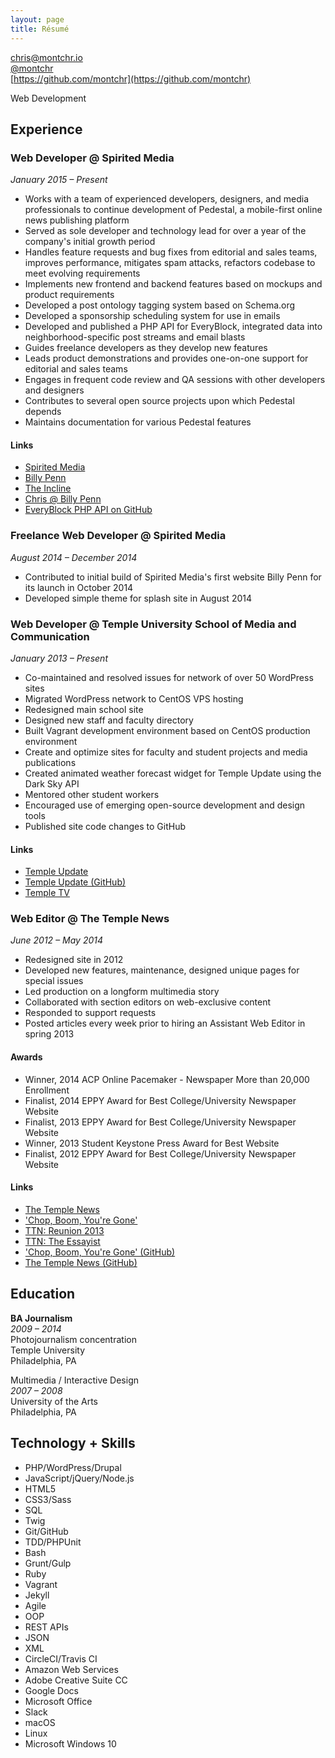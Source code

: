 ```yaml
---
layout: page
title: Résumé
---
```


[chris@montchr.io](mailto:chris@montchr.io)  
[@montchr](https://twitter.com/montchr)  
[https://github.com/montchr](https://github.com/montchr)

Web Development

## Experience

### Web Developer @ Spirited Media

*January 2015 – Present*

- Works with a team of experienced developers, designers, and media professionals to continue development of Pedestal, a mobile-first online news publishing platform
- Served as sole developer and technology lead for over a year of the company's initial growth period
- Handles feature requests and bug fixes from editorial and sales teams, improves performance, mitigates spam attacks, refactors codebase to meet evolving requirements
- Implements new frontend and backend features based on mockups and product requirements
- Developed a post ontology tagging system based on Schema.org
- Developed a sponsorship scheduling system for use in emails
- Developed and published a PHP API for EveryBlock, integrated data into neighborhood-specific post streams and email blasts
- Guides freelance developers as they develop new features
- Leads product demonstrations and provides one-on-one support for editorial and sales teams
- Engages in frequent code review and QA sessions with other developers and designers
- Contributes to several open source projects upon which Pedestal depends
- Maintains documentation for various Pedestal features

#### Links

- [Spirited Media](https://spiritedmedia.com/)
- [Billy Penn](https://billypenn.com/)
- [The Incline](https://theincline.com/)
- [Chris @ Billy Penn](https://billypenn.com/about/chris-montgomery/)
- [EveryBlock PHP API on GitHub](https://github.com/spiritedmedia/everyblock-php-api)

### Freelance Web Developer @ Spirited Media

*August 2014 – December 2014*

- Contributed to initial build of Spirited Media's first website Billy Penn for its launch in October 2014
- Developed simple theme for splash site in August 2014

### Web Developer @ Temple University School of Media and Communication

*January 2013 – Present*

- Co-maintained and resolved issues for network of over 50 WordPress sites
- Migrated WordPress network to CentOS VPS hosting
- Redesigned main school site
- Designed new staff and faculty directory
- Built Vagrant development environment based on CentOS production environment
- Create and optimize sites for faculty and student projects and media publications
- Created animated weather forecast widget for Temple Update using the Dark Sky API
- Mentored other student workers
- Encouraged use of emerging open-source development and design tools
- Published site code changes to GitHub

#### Links

- [Temple Update](http://templeupdate.com/)
- [Temple Update (GitHub)](https://github.com/templesmc/tuupdate/)
- [Temple TV](http://templetv.net/)

### Web Editor @ The Temple News

*June 2012 – May 2014*

- Redesigned site in 2012
- Developed new features, maintenance, designed unique pages for special issues
- Led production on a longform multimedia story
- Collaborated with section editors on web-exclusive content
- Responded to support requests
- Posted articles every week prior to hiring an Assistant Web Editor in spring 2013

#### Awards

- Winner, 2014 ACP Online Pacemaker - Newspaper More than 20,000 Enrollment
- Finalist, 2014 EPPY Award for Best College/University Newspaper Website  
- Finalist, 2013 EPPY Award for Best College/University Newspaper Website  
- Winner, 2013 Student Keystone Press Award for Best Website
- Finalist, 2012 EPPY Award for Best College/University Newspaper Website

#### Links

- [The Temple News](http://temple-news.com/)
- ['Chop, Boom, You're Gone'](http://chopboom.com/)
- [TTN: Reunion 2013](http://temple-news.com/reunion-2013/)
- [TTN: The Essayist](http://temple-news.com/essays/)
- ['Chop, Boom, You're Gone' (GitHub)](https://github.com/TheTempleNews/chopboom)
- [The Temple News (GitHub)](https://github.com/montchr/zombie/)

## Education

**BA Journalism**  
*2009 – 2014*  
Photojournalism concentration  
Temple University  
Philadelphia, PA  

Multimedia / Interactive Design  
*2007 – 2008*  
University of the Arts  
Philadelphia, PA  


## Technology + Skills

- PHP/WordPress/Drupal
- JavaScript/jQuery/Node.js
- HTML5
- CSS3/Sass
- SQL
- Twig
- Git/GitHub
- TDD/PHPUnit
- Bash
- Grunt/Gulp
- Ruby
- Vagrant
- Jekyll
- Agile
- OOP
- REST APIs
- JSON
- XML
- CircleCI/Travis CI
- Amazon Web Services
- Adobe Creative Suite CC
- Google Docs
- Microsoft Office
- Slack
- macOS
- Linux
- Microsoft Windows 10
